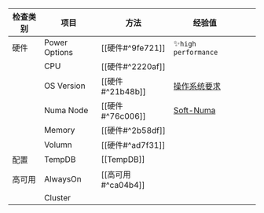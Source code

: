 
| 检查类别 | 项目          | 方法               | 经验值                                                                                                                                                                         |     |     |
| -------- | ------------- | ------------------ | ------------------------------------------------------------------------------------------------------------------------------------------------------------------------------ | --- | --- |
| 硬件     | Power Options | [[硬件#^9fe721]]   | ✨`high performance`                                                                                                                                                           |     |     |
|          | CPU           | [[硬件#^2220af]]   |                                                                                                                                                                                |     |     |
|          | OS Version    | [[硬件#^21b48b]]   | [操作系统要求](https://docs.microsoft.com/en-us/sql/sql-server/install/hardware-and-software-requirements-for-installing-sql-server?redirectedfrom=MSDN&view=sql-server-ver15) |     |     |
|          | Numa Node     | [[硬件#^76c006]]   | [Soft-Numa](https://docs.microsoft.com/en-us/sql/database-engine/configure-windows/soft-numa-sql-server?redirectedfrom=MSDN&view=sql-server-ver15)                             |     |     |
|          | Memory        | [[硬件#^2b58df]]   |                                                                                                                                                                                |     |     |
|          | Volumn        | [[硬件#^ad7f31]]   |                                                                                                                                                                                |     |     |
| 配置    |TempDB|  [[TempDB]]                  |                                                                                                                                                                                |     |     |
| 高可用   | AlwaysOn      | [[高可用#^ca04b4]] |                                                                                                                                                                                |     |     |
|          | Cluster       |                    |                                                                                                                                                                                |     |     |








